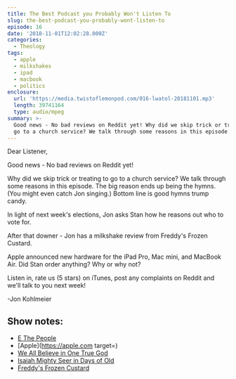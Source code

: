 ```yaml
---
title: The Best Podcast you Probably Won't Listen To
slug: the-best-podcast-you-probably-wont-listen-to
episode: 16
date: '2018-11-01T12:02:28.000Z'
categories:
  - Theology
tags:
  - apple
  - milkshakes
  - ipad
  - macbook
  - politics
enclosure:
  url: 'https://media.twistoflemonpod.com/016-lwatol-20181101.mp3'
  length: 39741164
  type: audio/mpeg
summary: >-
  Good news - No bad reviews on Reddit yet! Why did we skip trick or treating to
  go to a church service? We talk through some reasons in this episode. The
---
```


Dear Listener,

Good news - No bad reviews on Reddit yet!

Why did we skip trick or treating to go to a church service? We talk through some reasons in this episode. The big reason ends up being the hymns. (You might even catch Jon singing.) Bottom line is good hymns trump candy.

In light of next week's elections, Jon asks Stan how he reasons out who to vote for.

After that downer - Jon has a milkshake review from Freddy's Frozen Custard.

Apple announced new hardware for the iPad Pro, Mac mini, and MacBook Air. Did Stan order anything? Why or why not?

Listen in, rate us (5 stars) on iTunes, post any complaints on Reddit and we'll talk to you next week!

\-Jon Kohlmeier

## Show notes:

- [E The People](http://ethepeople.org)
- [Apple](https://apple.com target=)
- [We All Believe in One True God](https://youtu.be/O9VolOFsnPI)
- [Isaiah Mighty Seer in Days of Old](https://youtu.be/R-pswaKCDW0)
- [Freddy's Frozen Custard](https://freddysusa.com)
